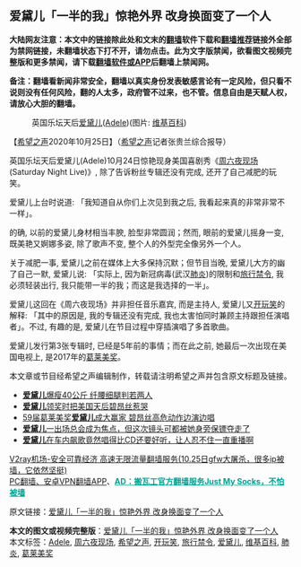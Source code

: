  <h2>爱黛儿「一半的我」惊艳外界 改身换面变了一个人</h2> <p class="notice"><b>大陆网友注意：本文中的链接除此处和文末的<a href="https://github.com/bannedbook/fanqiang" >翻墙</a>软件下载和<a href="https://github.com/killgcd/justmysocks/blob/master/README.md">翻墙推荐</a>链接外全部为禁网链接，未翻墙状态下打不开，请勿点击。此为文字版禁闻，欲看图文视频完整版和更多禁闻，请下载<a href="https://github.com/bannedbook/fanqiang">翻墙软件或APP</a>后翻墙上禁闻网。</p><p>备注：翻墙看新闻非常安全，翻墙以真实身份发表敏感言论有一定风险，但只看不说则没有任何风险，翻的人太多，政府管不过来，也不管。信息自由是天赋人权，请放心大胆的翻墙。</b></p>  <div class="entry"> <figure><figcaption>英国乐坛天后<a href="https://www.bannedbook.org/bnews/tag/%e7%88%b1%e9%bb%9b%e5%84%bf/" class="st_tag internal_tag" rel="tag" title="标签 爱黛儿 下的日志">爱黛儿</a>(<a href="https://www.bannedbook.org/bnews/tag/adele/" class="st_tag internal_tag" rel="tag" title="标签 Adele 下的日志">Adele</a>)(图片: <a href="https://www.bannedbook.org/bnews/tag/%e7%bb%b4%e5%9f%ba%e7%99%be%e7%a7%91/" class="st_tag internal_tag" rel="tag" title="标签 维基百科 下的日志">维基百科</a>)</figcaption></figure> <p>【<span class='wp_keywordlink_affiliate'><a href="https://www.soundofhope.org" title="希望之声" target="_blank">希望之声</a></span>2020年10月25日】（<a href="https://www.bannedbook.org/bnews/tag/%e5%b8%8c%e6%9c%9b%e4%b9%8b%e5%a3%b0/" class="st_tag internal_tag" rel="tag" title="标签 希望之声 下的日志">希望之声</a>记者张贵兰综合报导）</p> <p>英国乐坛天后爱黛儿(Adele)10月24日惊艳现身美国喜剧秀《<a href="https://www.bannedbook.org/bnews/tag/%E5%91%A8%E5%85%AD%E5%A4%9C%E7%8E%B0%E5%9C%BA/" class="st_tag internal_tag" rel="tag" title="标签 周六夜现场 下的日志">周六夜现场</a>(Saturday Night Live)》, 除了告诉粉丝专辑还没有完成, 还开了自己减肥的玩笑。</p> <p>爱黛儿上台时说道: 「我知道自从你们上次见到我之后, 我看起来真的非常非常不一样」。</p> <p></p>  <p>的确, 以前的爱黛儿身材相当丰腴, 脸型非常圆润；然而, 眼前的爱黛儿摇身一变, 既美艳又婀娜多姿, 除了歌声不变, 整个人的外型完全像另外一个人。</p> <p>关于减肥一事, 爱黛儿之前在媒体上大多保持沉默；但节目当晚, 爱黛儿大方的幽了自己一默, 爱黛儿说: 「实际上, 因为新冠病毒(武汉<a href="https://www.bannedbook.org/bnews/tag/%e8%82%ba%e7%82%8e/" class="st_tag internal_tag" rel="tag" title="标签 肺炎 下的日志">肺炎</a>)的限制和<a href="https://www.bannedbook.org/bnews/tag/%E6%97%85%E8%A1%8C%E7%A6%81%E4%BB%A4/" class="st_tag internal_tag" rel="tag" title="标签 旅行禁令 下的日志">旅行禁令</a>, 我必须轻装出行, 我只能带一半的我；而这是我选择的一半」。</p> <p>爱黛儿这回在《周六夜现场》并非担任音乐嘉宾, 而是主持人, 爱黛儿又<a href="https://www.bannedbook.org/bnews/tag/%E5%BC%80%E7%8E%A9%E7%AC%91/" class="st_tag internal_tag" rel="tag" title="标签 开玩笑 下的日志">开玩笑</a>的解释: 「其中的原因是, 我的专辑还没有完成, 我也太害怕同时兼顾主持跟担任演唱者」。不过, 有趣的是, 爱黛儿在节目过程中穿插演唱了多首歌曲。</p> <p></p>  <p>爱黛儿发行第3张专辑时, 已经是5年前的事情；而在此之前, 她最后一次出现在美国电视上, 是2017年的<a href="https://www.bannedbook.org/bnews/tag/%e8%91%9b%e8%8e%b1%e7%be%8e%e5%a5%96/" class="st_tag internal_tag" rel="tag" title="标签 葛莱美奖 下的日志">葛莱美奖</a>。</p> <p></p> <p>本文章或节目经希望之声编辑制作，转载请注明希望之声并包含原文标题及链接。</p> <ul class='op-related-articles' title='相关阅读'> <li><a href='https://www.bannedbook.org/bnews/yule/20200509/1325198.html' target='_blank'><b>爱黛儿</b>爆瘦40公斤 纤腰细腿判若两人</a></li> <li><a href='https://www.bannedbook.org/bnews/yule/20170217/682266.html' target='_blank'><b>爱黛儿</b>领奖时把美国天后碧昂丝惹哭</a></li> <li><a href='https://www.bannedbook.org/bnews/cnnews/20170213/672409.html' target='_blank'>59届葛莱美奖<b>爱黛儿</b>成大赢家 碧昂丝高危动作边演边唱</a></li> <li><a href='https://www.bannedbook.org/bnews/yule/20161102/608393.html' target='_blank'><b>爱黛儿</b>一出场总会成为焦点，但这次镜头可都被她身旁保镖夺走了</a></li> <li><a href='https://www.bannedbook.org/bnews/yule/20160115/491987.html' target='_blank'><b>爱黛儿</b>在车内飙歌竟然唱得比CD还要好听，让人忍不住一直重播啊</a></li> </ul> <p class="texttj"> <a href="https://www.bannedbook.org/forum23/topic22702.html" target="_blank">V2ray机场-安全可靠经济 高速无限流量翻墙服务(10.25日gfw大屠杀，很多ip被墙，它依然坚挺)</a><br/> <a href="https://github.com/bannedbook/fanqiang/wiki/%E7%A6%81%E9%97%BB%E7%BD%91%E5%AE%89%E5%8D%93%E7%BF%BB%E5%A2%99%E6%96%B0%E9%97%BBAPP" target="_blank">PC翻墙、安卓VPN翻墙APP</a>、<span onclick="window.open('https://github.com/killgcd/justmysocks/blob/master/README.md')" style="font-weight:bold;color:#00A191;cursor:pointer;text-decoration:underline;outline:none">AD：搬瓦工官方翻墙服务Just My Socks，不怕被墙</span></p><p>原文链接：<a class="src_link"  href="https://www.soundofhope.org/post/435907" target="_blank">爱黛儿「一半的我」惊艳外界 改身换面变了一个人</a></p> <a name='sharetosocial'></a>       <div><b>本文的图文或视频完整版</b>：<a href='https://www.bannedbook.org/bnews/comments/20201026/1420351.html'>爱黛儿「一半的我」惊艳外界 改身换面变了一个人</a></div>  </div><!--END ENTRY--> <div class="postfooter"> <div>本文标签：<a href="https://www.bannedbook.org/bnews/tag/adele/" rel="tag">Adele</a>, <a href="https://www.bannedbook.org/bnews/tag/%E5%91%A8%E5%85%AD%E5%A4%9C%E7%8E%B0%E5%9C%BA/" rel="tag">周六夜现场</a>, <a href="https://www.bannedbook.org/bnews/tag/%e5%b8%8c%e6%9c%9b%e4%b9%8b%e5%a3%b0/" rel="tag">希望之声</a>, <a href="https://www.bannedbook.org/bnews/tag/%E5%BC%80%E7%8E%A9%E7%AC%91/" rel="tag">开玩笑</a>, <a href="https://www.bannedbook.org/bnews/tag/%E6%97%85%E8%A1%8C%E7%A6%81%E4%BB%A4/" rel="tag">旅行禁令</a>, <a href="https://www.bannedbook.org/bnews/tag/%e7%88%b1%e9%bb%9b%e5%84%bf/" rel="tag">爱黛儿</a>, <a href="https://www.bannedbook.org/bnews/tag/%e7%bb%b4%e5%9f%ba%e7%99%be%e7%a7%91/" rel="tag">维基百科</a>, <a href="https://www.bannedbook.org/bnews/tag/%e8%82%ba%e7%82%8e/" rel="tag">肺炎</a>, <a href="https://www.bannedbook.org/bnews/tag/%e8%91%9b%e8%8e%b1%e7%be%8e%e5%a5%96/" rel="tag">葛莱美奖</a></div>  </div><!--END POSTFOOTER--> 